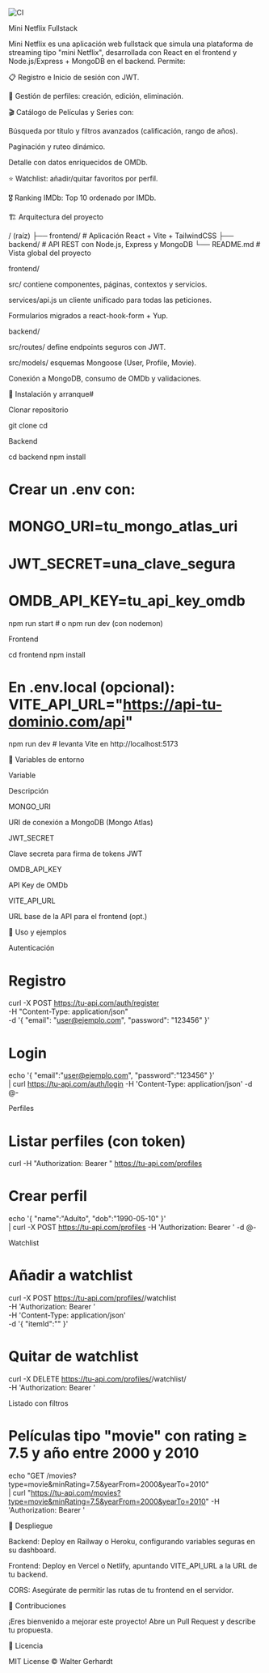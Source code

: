 ![CI](https://github.com/wgg76/TpFinal/actions/workflows/ci.yml/badge.svg)

Mini Netflix Fullstack

Mini Netflix es una aplicación web fullstack que simula una plataforma de streaming tipo "mini Netflix", desarrollada con React en el frontend y Node.js/Express + MongoDB en el backend. Permite:

📋 Registro e Inicio de sesión con JWT.

👤 Gestión de perfiles: creación, edición, eliminación.

🎬 Catálogo de Películas y Series con:

Búsqueda por título y filtros avanzados (calificación, rango de años).

Paginación y ruteo dinámico.

Detalle con datos enriquecidos de OMDb.

⭐ Watchlist: añadir/quitar favoritos por perfil.

🎖 Ranking IMDb: Top 10 ordenado por IMDb.

🏗️ Arquitectura del proyecto

/  (raíz)
├── frontend/        # Aplicación React + Vite + TailwindCSS
├── backend/         # API REST con Node.js, Express y MongoDB
└── README.md        # Vista global del proyecto

frontend/

src/ contiene componentes, páginas, contextos y servicios.

services/api.js un cliente unificado para todas las peticiones.

Formularios migrados a react-hook-form + Yup.

backend/

src/routes/ define endpoints seguros con JWT.

src/models/ esquemas Mongoose (User, Profile, Movie).

Conexión a MongoDB, consumo de OMDb y validaciones.

🚀 Instalación y arranque#

Clonar repositorio

git clone <repo-url>
cd <repo-root>

Backend

cd backend
npm install
# Crear un .env con:
#   MONGO_URI=tu_mongo_atlas_uri
#   JWT_SECRET=una_clave_segura
#   OMDB_API_KEY=tu_api_key_omdb
npm run start    # o npm run dev (con nodemon)

Frontend

cd frontend
npm install
# En .env.local (opcional): VITE_API_URL="https://api-tu-dominio.com/api"
npm run dev     # levanta Vite en http://localhost:5173

🔧 Variables de entorno

Variable

Descripción

MONGO_URI

URI de conexión a MongoDB (Mongo Atlas)

JWT_SECRET

Clave secreta para firma de tokens JWT

OMDB_API_KEY

API Key de OMDb

VITE_API_URL

URL base de la API para el frontend (opt.)

📝 Uso y ejemplos

Autenticación

# Registro
curl -X POST https://tu-api.com/auth/register \
  -H "Content-Type: application/json" \
  -d '{ "email": "user@ejemplo.com", "password": "123456" }'

# Login
echo '{ "email":"user@ejemplo.com", "password":"123456" }' \
  | curl https://tu-api.com/auth/login -H 'Content-Type: application/json' -d @-

  Perfiles

  # Listar perfiles (con token)
curl -H "Authorization: Bearer <token>" https://tu-api.com/profiles

# Crear perfil
echo '{ "name":"Adulto", "dob":"1990-05-10" }' \
  | curl -X POST https://tu-api.com/profiles -H 'Authorization: Bearer <token>' -d @-

  Watchlist

  # Añadir a watchlist
curl -X POST https://tu-api.com/profiles/<profileId>/watchlist \
  -H 'Authorization: Bearer <token>' \
  -H 'Content-Type: application/json' \
  -d '{ "itemId":"<movieId>" }'

# Quitar de watchlist
curl -X DELETE https://tu-api.com/profiles/<profileId>/watchlist/<itemId> \
  -H 'Authorization: Bearer <token>'

  Listado con filtros

  # Películas tipo "movie" con rating ≥ 7.5 y año entre 2000 y 2010
echo "GET /movies?type=movie&minRating=7.5&yearFrom=2000&yearTo=2010" \
  | curl "https://tu-api.com/movies?type=movie&minRating=7.5&yearFrom=2000&yearTo=2010" -H 'Authorization: Bearer <token>'

  🎯 Despliegue

Backend: Deploy en Railway o Heroku, configurando variables seguras en su dashboard.

Frontend: Deploy en Vercel o Netlify, apuntando VITE_API_URL a la URL de tu backend.

CORS: Asegúrate de permitir las rutas de tu frontend en el servidor.

🙌 Contribuciones

¡Eres bienvenido a mejorar este proyecto! Abre un Pull Request y describe tu propuesta.

📜 Licencia

MIT License © Walter Gerhardt